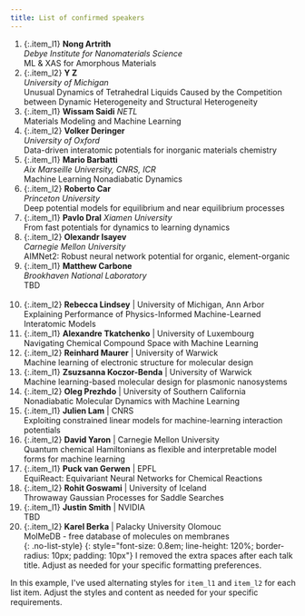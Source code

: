 ```yaml
---
title: List of confirmed speakers
---
```


<style>
  .item_l1 {
    font-size: 0.8em; 
    line-height: 150%; 
    border-radius: 0px; 
    padding: 4px;
    background-color: #6cc58d4d;
    margin-bottom: 3px;
    text-align: justify;
  }

  .item_l2 {
    font-size: 0.8em; 
    line-height: 150%; 
    border-radius: 0px; 
    padding: 4px;
    background-color: #e8dddc;
    margin-bottom: 3px;
  }
  .item_l3 {
    font-size: 0.6em; 
  }

</style>
<!-- {: style="font-size: 0.8em; line-height: 120%; border-radius: 10px; padding: 10px"} -->


1. {:.item_l1} **Nong Artrith**  
   *Debye Institute for Nanomaterials Science*  
   ML & XAS for Amorphous Materials
   <br> 
2. {:.item_l2} **Y	Z**  
   *University of Michigan*  
   Unusual Dynamics of Tetrahedral Liquids Caused by the Competition between Dynamic Heterogeneity and Structural Heterogeneity
   <br>    
3. {:.item_l1} **Wissam Saidi** 
   *NETL*  
   Materials Modeling and Machine Learning
   <br>
4. {:.item_l2} **Volker Deringer**      
   *University of Oxford*     
   Data-driven interatomic potentials for inorganic materials chemistry
   <br>
5. {:.item_l1} **Mario Barbatti**    
   *Aix Marseille University, CNRS, ICR*     
   Machine Learning Nonadiabatic Dynamics
   <br>
6. {:.item_l2} **Roberto Car**   
  *Princeton University*  
   Deep potential models for equilibrium and near equilibrium processes
   <br>
7. {:.item_l1} **Pavlo Dral** 
   *Xiamen University*     
   From fast potentials for dynamics to learning dynamics
   <br> 
8. {:.item_l2} **Olexandr Isayev**   
   *Carnegie Mellon University*  
   AIMNet2: Robust neural network potential for organic, element-organic
   <br>
9. {:.item_l1} **Matthew Carbone**   
   *Brookhaven National Laboratory*    
   TBD  
   <br>
10. {:.item_l2} **Rebecca Lindsey** | University of Michigan, Ann Arbor  
    Explaining Performance of Physics-Informed Machine-Learned Interatomic Models
    <br>
11. {:.item_l1} **Alexandre Tkatchenko** | University of Luxembourg  
    Navigating Chemical Compound Space with Machine Learning
    <br>
12. {:.item_l2} **Reinhard Maurer** | University of Warwick  
    Machine learning of electronic structure for molecular design
    <br>
13. {:.item_l1} **Zsuzsanna Koczor-Benda** | University of Warwick  
    Machine learning-based molecular design for plasmonic nanosystems
    <br>
14. {:.item_l2} **Oleg Prezhdo** | University of Southern California  
    Nonadiabatic Molecular Dynamics with Machine Learning
    <br>
15. {:.item_l1} **Julien Lam** | CNRS  
    Exploiting constrained linear models for machine-learning interaction potentials
    <br>
16. {:.item_l2} **David Yaron** | Carnegie Mellon University  
    Quantum chemical Hamiltonians as flexible and interpretable model forms for machine learning
    <br>
17. {:.item_l1} **Puck van Gerwen** | EPFL  
    EquiReact: Equivariant Neural Networks for Chemical Reactions
    <br>
18. {:.item_l2} **Rohit Goswami** | University of Iceland  
    Throwaway Gaussian Processes for Saddle Searches
    <br>
19. {:.item_l1} **Justin Smith** | NVIDIA  
    TBD
    <br>
20. {:.item_l2} **Karel Berka** | Palacky University Olomouc  
    MolMeDB - free database of molecules on membranes
    <br>
{: .no-list-style}
{: style="font-size: 0.8em; line-height: 120%; border-radius: 10px; padding: 10px"}
I removed the extra spaces after each talk title. Adjust as needed for your specific formatting preferences.

In this example, I've used alternating styles for `item_l1` and `item_l2` for each list item. Adjust the styles and content as needed for your specific requirements.
<!-- {: style="font-size: 0.8em; line-height: 120%; border-radius: 10px; padding: 10px"} -->
